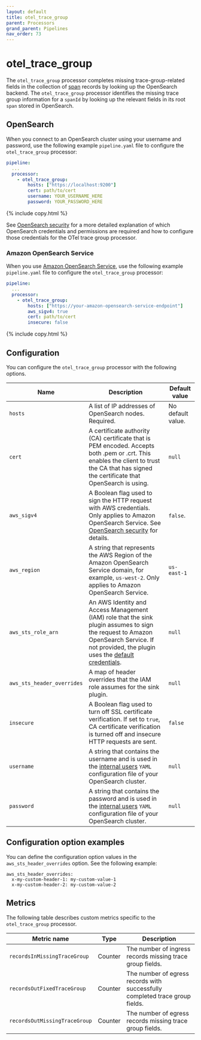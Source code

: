 ```yaml
---
layout: default
title: otel_trace_group
parent: Processors
grand_parent: Pipelines
nav_order: 73
---
```


# otel_trace_group 

The `otel_trace_group` processor completes missing trace-group-related fields in the collection of [span](https://github.com/opensearch-project/data-prepper/blob/834f28fdf1df6d42a6666e91e6407474b88e7ec6/data-prepper-api/src/main/java/org/opensearch/dataprepper/model/trace/Span.java) records by looking up the OpenSearch backend. The `otel_trace_group` processor identifies the missing trace group information for a `spanId` by looking up the relevant fields in its root `span` stored in OpenSearch.

## OpenSearch

When you connect to an OpenSearch cluster using your username and password, use the following example `pipeline.yaml` file to configure the `otel_trace_group` processor:

``` YAML
pipeline:
  ...
  processor:
    - otel_trace_group:
        hosts: ["https://localhost:9200"]
        cert: path/to/cert
        username: YOUR_USERNAME_HERE
        password: YOUR_PASSWORD_HERE
```
{% include copy.html %}


See [OpenSearch security]({{site.url}}{{site.baseurl}}/data-prepper/pipelines/configuration/sinks/opensearch/#opensearch-cluster-security) for a more detailed explanation of which OpenSearch credentials and permissions are required and how to configure those credentials for the OTel trace group processor.

### Amazon OpenSearch Service

When you use [Amazon OpenSearch Service]({{site.url}}{{site.baseurl}}/data-prepper/pipelines/configuration/sinks/opensearch/#amazon-opensearch-service-domain-security), use the following example `pipeline.yaml` file to configure the `otel_trace_group` processor:

``` YAML
pipeline:
  ...
  processor:
    - otel_trace_group:
        hosts: ["https://your-amazon-opensearch-service-endpoint"]
        aws_sigv4: true
        cert: path/to/cert
        insecure: false
```
{% include copy.html %}

## Configuration

You can configure the `otel_trace_group` processor with the following options.

| Name | Description | Default value |
| -----| ----| -----------|
| `hosts`| A list of IP addresses of OpenSearch nodes. Required. | No default value. | 
| `cert` | A certificate authority (CA) certificate that is PEM encoded. Accepts both .pem or .crt. This enables the client to trust the CA that has signed the certificate that OpenSearch is using. | `null` |
| `aws_sigv4` | A Boolean flag used to sign the HTTP request with AWS credentials. Only applies to Amazon OpenSearch Service. See [OpenSearch security](https://github.com/opensearch-project/data-prepper/blob/129524227779ee35a327c27c3098d550d7256df1/data-prepper-plugins/opensearch/security.md) for details. | `false`. |
| `aws_region` | A string that represents the AWS Region of the Amazon OpenSearch Service domain, for example, `us-west-2`. Only applies to Amazon OpenSearch Service. | `us-east-1` |
| `aws_sts_role_arn`| An AWS Identity and Access Management (IAM) role that the sink plugin assumes to sign the request to Amazon OpenSearch Service. If not provided, the plugin uses the [default credentials](https://sdk.amazonaws.com/java/api/latest/software/amazon/awssdk/auth/credentials/DefaultCredentialsProvider.html). | `null` |
| `aws_sts_header_overrides` | A map of header overrides that the IAM role assumes for the sink plugin. | `null` |
| `insecure` | A Boolean flag used to turn off SSL certificate verification. If set to `true`, CA certificate verification is turned off and insecure HTTP requests are sent. | `false` |
| `username` | A string that contains the username and is used in the [internal users](https://opensearch.org/docs/latest/security/access-control/users-roles/) `YAML` configuration file of your OpenSearch cluster. | `null` |
| `password` | A string that contains the password and is used in the [internal users](https://opensearch.org/docs/latest/security/access-control/users-roles/) `YAML` configuration file of your OpenSearch cluster. | `null` |

## Configuration option examples

You can define the configuration option values in the `aws_sts_header_overrides` option. See the following example:

```
aws_sts_header_overrides:
  x-my-custom-header-1: my-custom-value-1
  x-my-custom-header-2: my-custom-value-2
```

## Metrics

The following table describes custom metrics specific to the `otel_trace_group` processor.

| Metric name | Type | Description |
| ------------- | ---- | ----------- |
| `recordsInMissingTraceGroup` | Counter | The number of ingress records missing trace group fields. |
| `recordsOutFixedTraceGroup` | Counter | The number of egress records with successfully completed trace group fields. |
| `recordsOutMissingTraceGroup` | Counter | The number of egress records missing trace group fields. |
